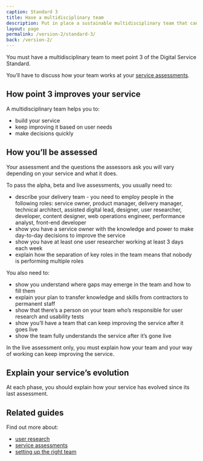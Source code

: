 ```yaml
---
caption: Standard 3
title: Have a multidisciplinary team
description: Put in place a sustainable multidisciplinary team that can design, build and operate the service, led by a suitably skilled and senior service owner with decision-making responsibility.
layout: page
permalink: /version-2/standard-3/
back: /version-2/
---
```


You must have a multidisciplinary team to meet point 3 of the Digital Service Standard.

You’ll have to discuss how your team works at your [service assessments](https://www.gov.uk/service-manual/service-assessments/how-service-assessments-work).

## How point 3 improves your service

A multidisciplinary team helps you to:

- build your service
- keep improving it based on user needs
- make decisions quickly

## How you’ll be assessed

Your assessment and the questions the assessors ask you will vary depending on your service and what it does.

To pass the alpha, beta and live assessments, you usually need to:

- describe your delivery team - you need to employ people in the following roles: service owner, product manager, delivery manager, technical architect, assisted digital lead, designer, user researcher, developer, content designer, web operations engineer, performance analyst, front-end developer
- show you have a service owner with the knowledge and power to make day-to-day decisions to improve the service
- show you have at least one user researcher working at least 3 days each week
- explain how the separation of key roles in the team means that nobody is performing multiple roles

You also need to:

- show you understand where gaps may emerge in the team and how to fill them
- explain your plan to transfer knowledge and skills from contractors to permanent staff
- show that there’s a person on your team who’s responsible for user research and usability tests
- show you’ll have a team that can keep improving the service after it goes live
- show the team fully understands the service after it’s gone live

In the live assessment only, you must explain how your team and your way of working can keep improving the service.

## Explain your service’s evolution

At each phase, you should explain how your service has evolved since its last assessment.

## Related guides

Find out more about:

- [user research](https://www.gov.uk/service-manual/user-research)
- [service assessments](https://www.gov.uk/service-manual/service-assessments)
- [setting up the right team](https://www.gov.ukhttps://www.gov.uk/service-manual/the-team)
